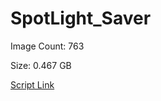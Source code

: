 # SpotLight_Saver

Image Count: 763

Size: 0.467 GB

[Script Link](https://github.com/liuyal/Archive/blob/master/Python/Utilities/Miscellaneous/spotlight_saver.py)
